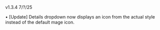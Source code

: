 v1.3.4 7/?/25

• [Update] Details dropdown now displays an icon from the actual style instead of the default mage icon.
